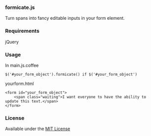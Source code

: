 <h3>formicate.js</h3>

Turn spans into fancy editable inputs in your form element.

<h3>Requirements</h3>
jQuery

<h3>Usage</h3>
In main.js.coffee

    $('#your_form_object').formicate() if $('#your_form_object')

yourform.html

    <form id="your_form_object">
        <span class="waiting">I want everyone to have the ability to update this text.</span>
    </form>

<h3>License</h3>
Available under the <a href="http://opensource.org/licenses/MIT">MIT License</a>

